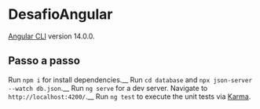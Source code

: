 # DesafioAngular

[Angular CLI](https://github.com/angular/angular-cli) version 14.0.0.

## Passo a passo

Run `npm i` for install dependencies.__
Run `cd database` and `npx json-server --watch db.json`.__
Run `ng serve` for a dev server. Navigate to `http://localhost:4200/`.__
Run `ng test` to execute the unit tests via [Karma](https://karma-runner.github.io).
